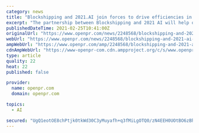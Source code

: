 ```yaml
---
category: news
title: "Blockshipping and 2021.AI join forces to drive efficiencies in the global container shipping industry with Artificial Intelligence"
excerpt: "The partnership between Blockshipping and 2021 AI will help overcome a 40 year old industry challenge Using AI the two companies will materially improve operational efficiency for marine container terminals while reducing the CO2 footprint for the shipping industry 2021"
publishedDateTime: 2021-02-25T10:41:00Z
originalUrl: "https://www.openpr.com/news/2248568/blockshipping-and-2021-ai-join-forces-to-drive-efficiencies"
webUrl: "https://www.openpr.com/news/2248568/blockshipping-and-2021-ai-join-forces-to-drive-efficiencies"
ampWebUrl: "https://www.openpr.com/amp/2248568/blockshipping-and-2021-ai-join-forces-to-drive-efficiencies"
cdnAmpWebUrl: "https://www-openpr-com.cdn.ampproject.org/c/s/www.openpr.com/amp/2248568/blockshipping-and-2021-ai-join-forces-to-drive-efficiencies"
type: article
quality: 22
heat: 22
published: false

provider:
  name: openpr.com
  domain: openpr.com

topics:
  - AI

secured: "UgQ1eotOE8chPtjk0tkWd30C3yMuyafh+q3fMiLgOTQ0/zN4EEH0UOtBO6zBh5Ytq++9hWAXV2XDjvNg05Ez6OuwG68yXqC8G4vyBTmok9qGVipjm4n1pxuAhXVv+UWltTcbnqYjVEHhHn/b4S8l0+YMsJpl5W0VzfQdaOMQx0piETHH7Pdv6WlQbOqd/zkTEDD6F/JjkTgz+nZlROigiMUni4+8rcN9LyJ/Giz5cLyz3z9Pp+N1tyy0bBaLtms6R0GcKHgc2anZz3V+n0ueSWnH85KJKt/gP2qdN6aFXxVzb66TBAu2pFTGtINTAi5Lu22sHHJfAUru7b1ZMxWugWaIEXBAT5mVMHnRnNGYNgo=;lAi0s9iksqXCEX+ODcZgYQ=="
---
```


